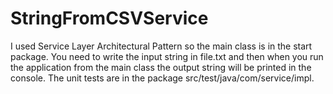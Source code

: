 # StringFromCSVService
I used Service Layer Architectural Pattern so the main class is in the start package. 
You need to write the input string in file.txt and then when you run the application from the main class the output string will be printed in the console.
The unit tests are in the package src/test/java/com/service/impl.
